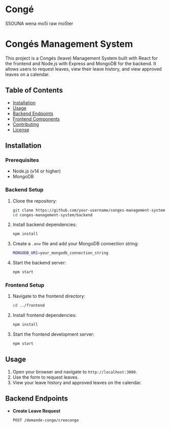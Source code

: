 # Congé
S5OUNA wena mo5i raw mo5ter
# Congés Management System

This project is a Congés (leave) Management System built with React for the frontend and Node.js with Express and MongoDB for the backend. It allows users to request leaves, view their leave history, and view approved leaves on a calendar.

## Table of Contents
- [Installation](#installation)
- [Usage](#usage)
- [Backend Endpoints](#backend-endpoints)
- [Frontend Components](#frontend-components)
- [Contributing](#contributing)
- [License](#license)

## Installation

### Prerequisites
- Node.js (v14 or higher)
- MongoDB

### Backend Setup
1. Clone the repository:
    ```sh
    git clone https://github.com/your-username/conges-management-system.git
    cd conges-management-system/backend
    ```

2. Install backend dependencies:
    ```sh
    npm install
    ```

3. Create a `.env` file and add your MongoDB connection string:
    ```sh
    MONGODB_URI=your_mongodb_connection_string
    ```

4. Start the backend server:
    ```sh
    npm start
    ```

### Frontend Setup
1. Navigate to the frontend directory:
    ```sh
    cd ../frontend
    ```

2. Install frontend dependencies:
    ```sh
    npm install
    ```

3. Start the frontend development server:
    ```sh
    npm start
    ```

## Usage

1. Open your browser and navigate to `http://localhost:3000`.
2. Use the form to request leaves.
3. View your leave history and approved leaves on the calendar.

## Backend Endpoints

- **Create Leave Request**
  ```http
  POST /demande-conge/creeconge
